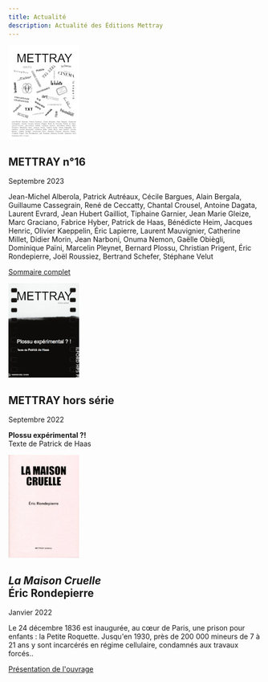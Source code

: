 ```yaml
---
title: Actualité
description: Actualité des Éditions Mettray
---
```


<article class="clearfix" id="mettray-s02-n16">
  <a href="/revue/mettray-s02-n16"><img src="/files/mettray-s2-16.jpg" alt="METTRAY n°16. Septembre 2023" class="right"></a>
  <h2>METTRAY n°16</h2>
  <p class="date">Septembre 2023</p>
  <p>Jean-Michel Alberola, Patrick Autréaux, Cécile Bargues, Alain Bergala, Guillaume Cassegrain, René de Ceccatty, Chantal Crousel, Antoine Dagata, Laurent Evrard, Jean Hubert Gailliot, Tiphaine Garnier, Jean Marie Gleize, Marc Graciano, Fabrice Hyber, Patrick de Haas, Bénédicte Heim, Jacques Henric, Olivier Kaeppelin, Éric Lapierre, Laurent Mauvignier, Catherine Millet, Didier Morin, Jean Narboni, Onuma Nemon, Gaëlle Obiègli, Dominique Païni, Marcelin Pleynet, Bernard Plossu, Christian Prigent, Éric Rondepierre, Joël Roussiez, Bertrand Schefer, Stéphane Velut</p>
  <p><a href="/revue/mettray-s02-n16">Sommaire complet</a></p>
</article>

<article class="clearfix" id="mettray-s02-hs">
  <a href="/revue/mettray-s02-hs"><img src="/files/mettray-s2-hs.jpg" alt="METTRAY hors série. Septembre 2022" class="right"></a>
  <h2>METTRAY hors série</h2>
  <p class="date">Septembre 2022</p>
  <p><strong>Plossu expérimental ?!</strong><br>Texte de Patrick de Haas</p>
</article>

<article class="clearfix">
  <a href="/livres/eric-rondepirerre-la-maison-cruelle"><img class="right" src="/files/livre-rondepierre/eric-rondepierre-la-maison-cruelle.jpg" alt="La Maison cruelle, Éric Rondepierre : Couverture" width="141" height="205"></a>
  <h2><em>La Maison Cruelle</em><br>Éric Rondepierre</h2>
  <p class="date">Janvier 2022</p>
  <p>Le 24 décembre 1836 est inaugurée, au cœur de Paris, une prison pour enfants : la Petite Roquette. Jusqu'en 1930, près de 200 000 mineurs de 7 à 21 ans y sont incarcérés en régime cellulaire, condamnés aux travaux forcés..</p>
  <p><a href="/livres/eric-rondepirerre-la-maison-cruelle">Présentation de l'ouvrage</a></p>
</article>

